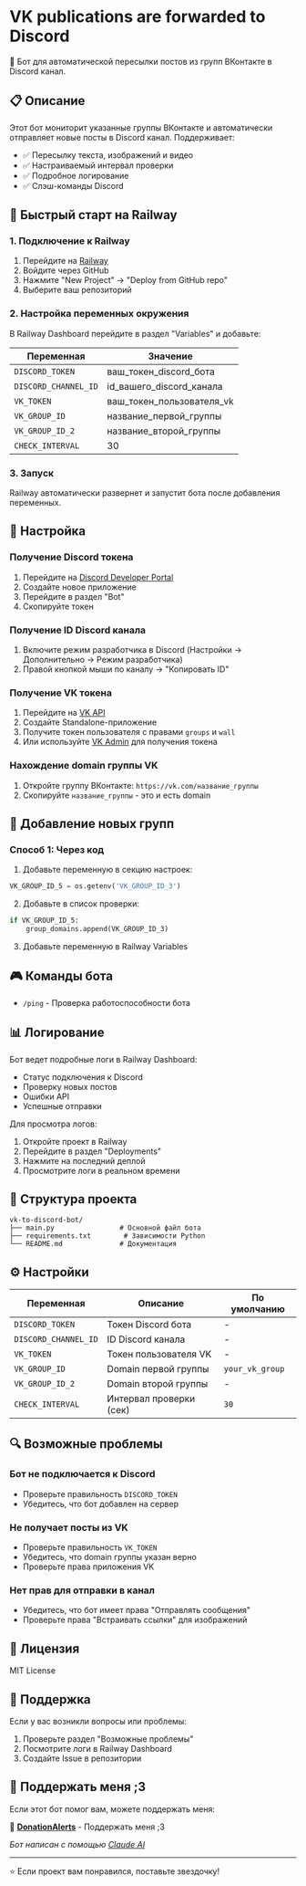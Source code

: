 # VK publications are forwarded to Discord

🤖 Бот для автоматической пересылки постов из групп ВКонтакте в Discord канал.

## 📋 Описание

Этот бот мониторит указанные группы ВКонтакте и автоматически отправляет новые посты в Discord канал. Поддерживает:
- ✅ Пересылку текста, изображений и видео
- ✅ Настраиваемый интервал проверки
- ✅ Подробное логирование
- ✅ Слэш-команды Discord

## 🚀 Быстрый старт на Railway

### 1. Подключение к Railway
1. Перейдите на [Railway](https://railway.app)
2. Войдите через GitHub
3. Нажмите "New Project" → "Deploy from GitHub repo"
4. Выберите ваш репозиторий

### 2. Настройка переменных окружения
В Railway Dashboard перейдите в раздел "Variables" и добавьте:

| Переменная | Значение |
|------------|----------|
| `DISCORD_TOKEN` | ваш_токен_discord_бота |
| `DISCORD_CHANNEL_ID` | id_вашего_discord_канала |
| `VK_TOKEN` | ваш_токен_пользователя_vk |
| `VK_GROUP_ID` | название_первой_группы |
| `VK_GROUP_ID_2` | название_второй_группы |
| `CHECK_INTERVAL` | 30 |

### 3. Запуск
Railway автоматически развернет и запустит бота после добавления переменных.

## 🔧 Настройка

### Получение Discord токена
1. Перейдите на [Discord Developer Portal](https://discord.com/developers/applications)
2. Создайте новое приложение
3. Перейдите в раздел "Bot"
4. Скопируйте токен

### Получение ID Discord канала
1. Включите режим разработчика в Discord (Настройки → Дополнительно → Режим разработчика)
2. Правой кнопкой мыши по каналу → "Копировать ID"

### Получение VK токена
1. Перейдите на [VK API](https://vk.com/dev)
2. Создайте Standalone-приложение
3. Получите токен пользователя с правами `groups` и `wall`
4. Или используйте [VK Admin](https://vkhost.github.io/) для получения токена

### Нахождение domain группы VK
1. Откройте группу ВКонтакте: `https://vk.com/название_группы`
2. Скопируйте `название_группы` - это и есть domain

## 📝 Добавление новых групп

### Способ 1: Через код
1. Добавьте переменную в секцию настроек:
```python
VK_GROUP_ID_5 = os.getenv('VK_GROUP_ID_3')
```

2. Добавьте в список проверки:
```python
if VK_GROUP_ID_5:
    group_domains.append(VK_GROUP_ID_3)
```

3. Добавьте переменную в Railway Variables

## 🎮 Команды бота

- `/ping` - Проверка работоспособности бота

## 📊 Логирование

Бот ведет подробные логи в Railway Dashboard:
- Статус подключения к Discord
- Проверку новых постов
- Ошибки API
- Успешные отправки

Для просмотра логов:
1. Откройте проект в Railway
2. Перейдите в раздел "Deployments"
3. Нажмите на последний деплой
4. Просмотрите логи в реальном времени

## 📁 Структура проекта

```
vk-to-discord-bot/
├── main.py                # Основной файл бота
├── requirements.txt        # Зависимости Python
└── README.md              # Документация
```

## ⚙️ Настройки

| Переменная | Описание | По умолчанию |
|------------|----------|--------------|
| `DISCORD_TOKEN` | Токен Discord бота | - |
| `DISCORD_CHANNEL_ID` | ID Discord канала | - |
| `VK_TOKEN` | Токен пользователя VK | - |
| `VK_GROUP_ID` | Domain первой группы | `your_vk_group` |
| `VK_GROUP_ID_2` | Domain второй группы | - |
| `CHECK_INTERVAL` | Интервал проверки (сек) | `30` |

## 🔍 Возможные проблемы

### Бот не подключается к Discord
- Проверьте правильность `DISCORD_TOKEN`
- Убедитесь, что бот добавлен на сервер

### Не получает посты из VK
- Проверьте правильность `VK_TOKEN`
- Убедитесь, что domain группы указан верно
- Проверьте права приложения VK

### Нет прав для отправки в канал
- Убедитесь, что бот имеет права "Отправлять сообщения"
- Проверьте права "Встраивать ссылки" для изображений

## 📄 Лицензия

MIT License

## 🤝 Поддержка

Если у вас возникли вопросы или проблемы:
1. Проверьте раздел "Возможные проблемы"
2. Посмотрите логи в Railway Dashboard
3. Создайте Issue в репозитории

## 💝 Поддержать меня ;3

Если этот бот помог вам, можете поддержать меня:

🎁 **[DonationAlerts](https://www.donationalerts.com/r/mezets228)** - Поддержать меня ;3

*Бот написан с помощью [Claude AI](https://claude.ai)*

---

⭐ Если проект вам понравился, поставьте звездочку! 
